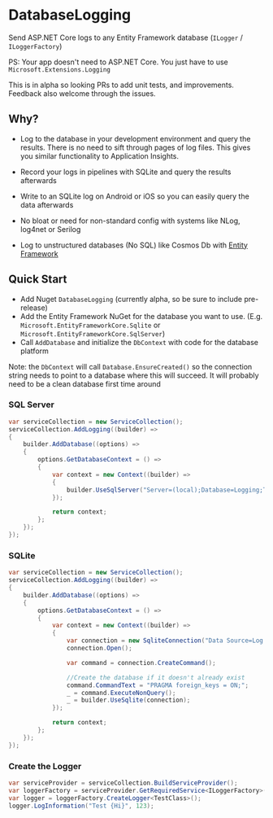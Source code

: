 # DatabaseLogging

Send ASP.NET Core logs to any Entity Framework database (`ILogger` / `ILoggerFactory`)

PS: Your app doesn't need to ASP.NET Core. You just have to use `Microsoft.Extensions.Logging`

This is in alpha so looking PRs to add unit tests, and improvements. Feedback also welcome through the issues.

## Why?

- Log to the database in your development environment and query the results. There is no need to sift through pages of log files. This gives you similar functionality to Application Insights.

- Record your logs in pipelines with SQLite and query the results afterwards

- Write to an SQLite log on Android or iOS so you can easily query the data afterwards

- No bloat or need for non-standard config with systems like NLog, log4net or Serilog

- Log to unstructured databases (No SQL) like Cosmos Db with [Entity Framework](https://docs.microsoft.com/en-us/ef/core/providers/cosmos/?tabs=dotnet-core-cli)

## Quick Start

- Add Nuget `DatabaseLogging` (currently alpha, so be sure to include pre-release)
- Add the Entity Framework NuGet for the database you want to use. (E.g. `Microsoft.EntityFrameworkCore.Sqlite` or `Microsoft.EntityFrameworkCore.SqlServer`)
- Call `AddDatabase` and initialize the `DbContext` with code for the database platform

Note: the `DbContext` will call `Database.EnsureCreated()` so the connection string needs to point to a database where this will succeed. It will probably need to be a clean database first time around

### SQL Server

```cs
var serviceCollection = new ServiceCollection();
serviceCollection.AddLogging((builder) =>
{
    builder.AddDatabase((options) =>
    {
        options.GetDatabaseContext = () =>
        {
            var context = new Context((builder) =>
            {
                builder.UseSqlServer("Server=(local);Database=Logging;Trusted_Connection=True;MultipleActiveResultSets=true");
            });

            return context;
        };
    });
});
```

### SQLite

```cs
var serviceCollection = new ServiceCollection();
serviceCollection.AddLogging((builder) =>
{
    builder.AddDatabase((options) =>
    {
        options.GetDatabaseContext = () =>
        {
            var context = new Context((builder) =>
            {
                var connection = new SqliteConnection("Data Source=Log.db");
                connection.Open();

                var command = connection.CreateCommand();

                //Create the database if it doesn't already exist
                command.CommandText = "PRAGMA foreign_keys = ON;";
                _ = command.ExecuteNonQuery();
                _ = builder.UseSqlite(connection);
            });

            return context;
        };
    });
});
```

### Create the Logger 

```cs
var serviceProvider = serviceCollection.BuildServiceProvider();
var loggerFactory = serviceProvider.GetRequiredService<ILoggerFactory>();
var logger = loggerFactory.CreateLogger<TestClass>();
logger.LogInformation("Test {Hi}", 123);
```
